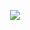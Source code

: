 <p align="center">
  <a href="https://github.com/DenverCoder1/readme-typing-svg"><img src="https://readme-typing-svg.herokuapp.com?font=Fira+Code&size=19&pause=1000&color=D1F700&width=490&lines=Cracking+de+contraseñas+Windows+con+Mimikatz"></a>
</p>

<h1 align="center"></h1>
